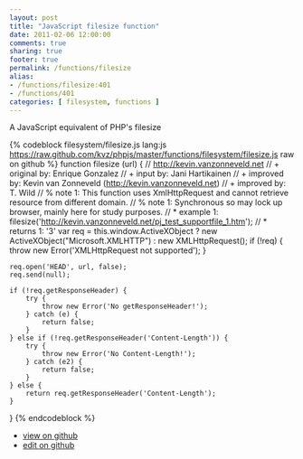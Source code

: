 ```yaml
---
layout: post
title: "JavaScript filesize function"
date: 2011-02-06 12:00:00
comments: true
sharing: true
footer: true
permalink: /functions/filesize
alias:
- /functions/filesize:401
- /functions/401
categories: [ filesystem, functions ]
---
```

A JavaScript equivalent of PHP's filesize
<!-- more -->
{% codeblock filesystem/filesize.js lang:js https://raw.github.com/kvz/phpjs/master/functions/filesystem/filesize.js raw on github %}
function filesize (url) {
    // http://kevin.vanzonneveld.net
    // +   original by: Enrique Gonzalez
    // +      input by: Jani Hartikainen
    // +   improved by: Kevin van Zonneveld (http://kevin.vanzonneveld.net)
    // +   improved by: T. Wild
    // %        note 1: This function uses XmlHttpRequest and cannot retrieve resource from different domain.
    // %        note 1: Synchronous so may lock up browser, mainly here for study purposes. 
    // *     example 1: filesize('http://kevin.vanzonneveld.net/pj_test_supportfile_1.htm');
    // *     returns 1: '3'
    var req = this.window.ActiveXObject ? new ActiveXObject("Microsoft.XMLHTTP") : new XMLHttpRequest();
    if (!req) {
        throw new Error('XMLHttpRequest not supported');
    }

    req.open('HEAD', url, false);
    req.send(null);

    if (!req.getResponseHeader) {
        try {
            throw new Error('No getResponseHeader!');
        } catch (e) {
            return false;
        }
    } else if (!req.getResponseHeader('Content-Length')) {
        try {
            throw new Error('No Content-Length!');
        } catch (e2) {
            return false;
        }
    } else {
        return req.getResponseHeader('Content-Length');
    }
}
{% endcodeblock %}
<ul>
 <li><a href="https://github.com/kvz/phpjs/blob/master/functions/filesystem/filesize.js">view on github</a></li>
 <li><a href="https://github.com/kvz/phpjs/edit/master/functions/filesystem/filesize.js">edit on github</a></li>
</ul>
